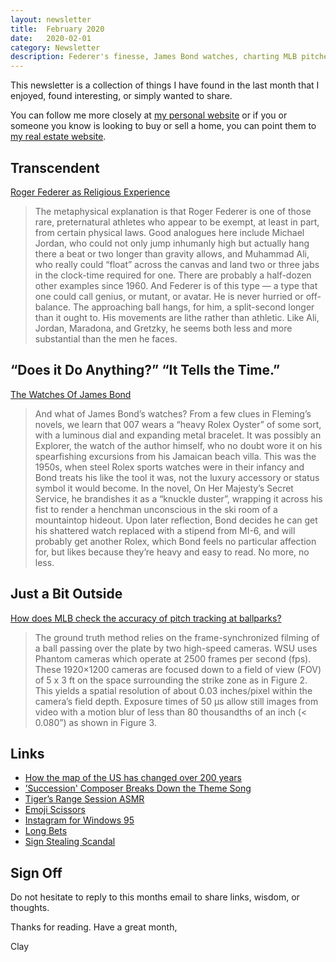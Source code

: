 ```yaml
---
layout: newsletter
title:  February 2020
date:   2020-02-01
category: Newsletter
description: Federer's finesse, James Bond watches, charting MLB pitches, scissors, maps, Roy family theme songs, and more
---
```


This newsletter is a collection of things I have found in the last month that I enjoyed, found interesting, or simply wanted to share.

You can follow me more closely at [my personal website](http://claycarson.net "Personal Website") or if you or someone you know is looking to buy or sell a home, you can point them to [my real estate website](http://claycarson.com "Business Website ").

## Transcendent

[Roger Federer as Religious Experience](https://www.nytimes.com/2006/08/20/sports/playmagazine/20federer.html "Roger Federer as Religious Experience")

> The metaphysical explanation is that Roger Federer is one of those rare, preternatural athletes who appear to be exempt, at least in part, from certain physical laws. Good analogues here include Michael Jordan, who could not only jump inhumanly high but actually hang there a beat or two longer than gravity allows, and Muhammad Ali, who really could “float” across the canvas and land two or three jabs in the clock-time required for one. There are probably a half-dozen other examples since 1960. And Federer is of this type — a type that one could call genius, or mutant, or avatar. He is never hurried or off-balance. The approaching ball hangs, for him, a split-second longer than it ought to. His movements are lithe rather than athletic. Like Ali, Jordan, Maradona, and Gretzky, he seems both less and more substantial than the men he faces. 

## “Does it Do Anything?” “It Tells the Time.”

[The Watches Of James Bond](https://www.hodinkee.com/articles/watches-james-bond-why-they-matter-in-depth "The Watches Of James Bond ")

> And what of James Bond’s watches? From a few clues in Fleming’s novels, we learn that 007 wears a “heavy Rolex Oyster” of some sort, with a luminous dial and expanding metal bracelet. It was possibly an Explorer, the watch of the author himself, who no doubt wore it on his spearfishing excursions from his Jamaican beach villa. This was the 1950s, when steel Rolex sports watches were in their infancy and Bond treats his like the tool it was, not the luxury accessory or status symbol it would become. In the novel, On Her Majesty’s Secret Service, he brandishes it as a “knuckle duster”, wrapping it across his fist to render a henchman unconscious in the ski room of a mountaintop hideout. Upon later reflection, Bond decides he can get his shattered watch replaced with a stipend from MI-6, and will probably get another Rolex, which Bond feels no particular affection for, but likes because they’re heavy and easy to read. No more, no less. 

## Just a Bit Outside

[How does MLB check the accuracy of pitch tracking at ballparks?](https://technology.mlblogs.com/mlb-ground-truth-testing-ec87c73450b9)

> The ground truth method relies on the frame-synchronized filming of a ball passing over the plate by two high-speed cameras. WSU uses Phantom cameras which operate at 2500 frames per second (fps). These 1920×1200 cameras are focused down to a field of view (FOV) of 5 x 3 ft on the space surrounding the strike zone as in Figure 2. This yields a spatial resolution of about 0.03 inches/pixel within the camera’s field depth. Exposure times of 50 µs allow still images from video with a motion blur of less than 80 thousandths of an inch (\< 0.080”) as shown in Figure 3.

## Links

- [How the map of the US has changed over 200 years](https://twitter.com/profgalloway/status/1216887301319602178 "How the map of the US has changed over 200 years")
- [’Succession' Composer Breaks Down the Theme Song](https://www.youtube.com/watch?v=X0WzqanwlG0&feature=youtu.be&goal=0_11621a10e3-2c5a9791ef-325742403&mc_cid=2c5a9791ef&mc_eid=%5BUNIQID%5D "'Succession' Composer Breaks Down the Theme Song")
- [Tiger’s Range Session ASMR](https://mobile.twitter.com/GolfChannel/status/1220138630292873222 "Tiger Range Session ASMR")
- [Emoji Scissors](https://wh0.github.io/2020/01/02/scissors.html "Emoji Scissors")
- [Instagram for Windows 95](https://www.behance.net/gallery/41023081/Instagram-for-Win95 "Instagram for Win95")
- [Long Bets](http://longbets.org/bets/ "Long Bets")
- [Sign Stealing Scandal](http://signstealingscandal.com/players/ "Sign Stealing Scandal")

## Sign Off

Do not hesitate to reply to this months email to share links, wisdom, or thoughts.

Thanks for reading. Have a great month,

Clay
